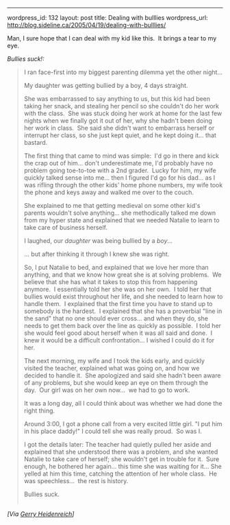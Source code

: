 --- 
wordpress_id: 132
layout: post
title: Dealing with bulllies
wordpress_url: http://blog.sideline.ca/2005/04/19/dealing-with-bulllies/

<p>Man, I sure hope that I can deal with my kid like this.  It brings a tear to my eye.</p><p><em>Bullies suck!:</em> </p><blockquote><p>I ran face-first into my biggest parenting dilemma yet the other night...</p><p>My daughter was getting bullied by a boy, 4 days straight.</p><p>She was embarrassed to say anything to us, but this kid had been taking her snack, and stealing her pencil so she couldn't do her work with the class.  She was stuck doing her work at home for the last few nights when we finally got it out of her, why she hadn't been doing her work in class.  She said she didn't want to embarrass herself or interrupt her class, so she just kept quiet, and he kept doing it... that bastard.</p><p>The first thing that came to mind was simple:  I'd go in there and kick the crap out of him... don't underestimate me, I'd probably have no problem going toe-to-toe with a 2nd grader.  Lucky for him, my wife quickly talked sense into me... then I figured I'd go for his dad... as I was rifling through the other kids' home phone numbers, my wife took the phone and keys away and walked me over to the couch.</p><p>She explained to me that getting medieval on some other kid's parents wouldn't solve anything... she methodically talked me down from my hyper state and explained that we needed Natalie to learn to take care of business herself.</p><p>I laughed, our <em>daughter</em> was being bullied by a <em>boy</em>...</p><p>... but after thinking it through I knew she was right.</p><p>So, I put Natalie to bed, and explained that we love her more than anything, and that we know how great she is at solving problems.  We believe that she has what it takes to stop this from happening anymore.  I essentially told her she was on her own.  I told her that bullies would exist throughout her life, and she needed to learn how to handle them.  I explained that the first time you have to stand up to somebody is the hardest.  I explained that she has a proverbial "line in the sand" that no one should ever cross... and when they do, she needs to get them back over the line as quickly as possible.  I told her she would feel good about herself when it was all said and done.  I knew it would be a difficult confrontation... I wished I could do it for her.</p><p>The next morning, my wife and I took the kids early, and quickly visited the teacher, explained what was going on, and how we decided to handle it.  She apologized and said she hadn't been aware of any problems, but she would keep an eye on them through the day.  Our girl was on her own now...  we had to go to work.</p><p>It was a long day, all I could think about was whether we had done the right thing.</p><p>Around 3:00, I got a phone call from a very excited little girl. "I put him in his place daddy!" I could tell she was really proud.  So was I.</p><p>I got the details later: The teacher had quietly pulled her aside and explained that she understood there was a problem, and she wanted Natalie to take care of herself; she wouldn't get in trouble for it.  Sure enough, he bothered her again... this time she was waiting for it... She yelled at him this time, catching the attention of her whole class.  He was speechless...  the rest is history.</p><p>Bullies suck.</p><img height="1" src="http://edsid.com/blog/aggbug/394.aspx" width="1" /></blockquote><i>[Via <a href="http://edsid.com/blog/archive/2005/04/16/394.aspx">Gerry Heidenreich</a>]</i>

